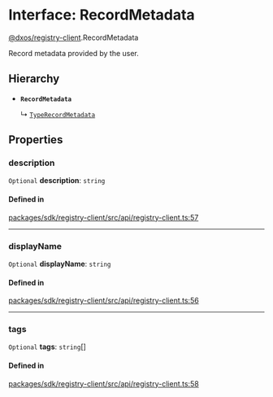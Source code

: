 # Interface: RecordMetadata

[@dxos/registry-client](../modules/dxos_registry_client.md).RecordMetadata

Record metadata provided by the user.

## Hierarchy

- **`RecordMetadata`**

  ↳ [`TypeRecordMetadata`](dxos_registry_client.TypeRecordMetadata.md)

## Properties

### description

 `Optional` **description**: `string`

#### Defined in

[packages/sdk/registry-client/src/api/registry-client.ts:57](https://github.com/dxos/dxos/blob/db8188dae/packages/sdk/registry-client/src/api/registry-client.ts#L57)

___

### displayName

 `Optional` **displayName**: `string`

#### Defined in

[packages/sdk/registry-client/src/api/registry-client.ts:56](https://github.com/dxos/dxos/blob/db8188dae/packages/sdk/registry-client/src/api/registry-client.ts#L56)

___

### tags

 `Optional` **tags**: `string`[]

#### Defined in

[packages/sdk/registry-client/src/api/registry-client.ts:58](https://github.com/dxos/dxos/blob/db8188dae/packages/sdk/registry-client/src/api/registry-client.ts#L58)
